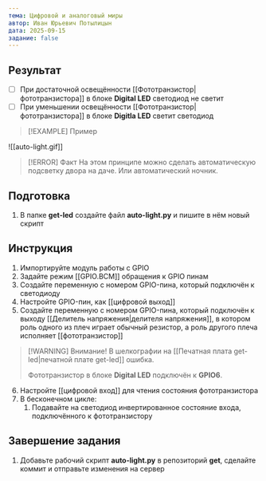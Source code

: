 ```yaml
---
тема: Цифровой и аналоговый миры
автор: Иван Юрьевич Потылицын
дата: 2025-09-15
задание: false
---
```


## Результат

- [ ] При достаточной освещённости [[Фототранзистор|фототранзистора]] в блоке **Digital LED** светодиод не светит
- [ ] При уменьшении освещённости [[Фототранзистор|фототранзистора]] в блоке **Digitla LED** светит светодиод

> [!EXAMPLE] Пример
> 
![[auto-light.gif]]

> [!ERROR] Факт
> На этом принципе можно сделать автоматическую подсветку двора на даче. Или автоматический ночник.

## Подготовка

1. В папке **get-led** создайте файл **auto-light.py** и пишите в нём новый скрипт

## Инструкция

1. Импортируйте модуль работы с GPIO
2. Задайте режим [[GPIO.BCM]] обращения к GPIO пинам
3. Создайте переменную с номером GPIO-пина, который подключён к светодиоду
4. Настройте GPIO-пин, как [[цифровой выход]]
5. Создайте переменную с номером GPIO-пина, который подключён к выходу  [[Делитель напряжения|делителя напряжения]], в котором роль одного из плеч играет обычный резистор, а роль другого плеча исполняет [[фототранзистор]]

> [!WARNING] Внимание!
> В шелкографии на [[Печатная плата get-led|печатной плате get-led]] ошибка.
> 
> Фототранзистор в блоке **Digital LED** подключён к **GPIO6**.

6. Настройте [[цифровой вход]] для чтения состояния фототранзистора
7. В бесконечном цикле:
    1. Подавайте на светодиод инвертированное состояние входа, подключённого к фототранзистору

## Завершение задания

1. Добавьте рабочий скрипт **auto-light.py** в репозиторий **get**, сделайте коммит и отправьте изменения на сервер
